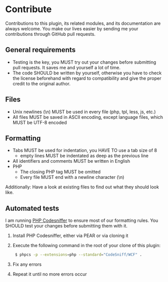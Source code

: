 # Contribute

Contributions to this plugin, its related modules, and its documentation are always welcome. You make our lives easier by sending me your contributions through GitHub pull requests.

## General requirements

- Testing is the key, you MUST try out your changes before submitting pull requests. It saves me and yourself a lot of time.
- The code SHOULD be written by yourself, otherwise you have to check the license beforehand with regard to compatibility and give the proper credit to the original author.

## Files

- Unix newlines (\n) MUST be used in every file (php, tpl, less, js, etc.)
- All files MUST be saved in ASCII encoding, except language files, which MUST be UTF-8 encoded

## Formatting

- Tabs MUST be used for indentation, you HAVE TO use a tab size of 8
    - empty lines MUST be indentated as deep as the previous line
- All identifiers and comments MUST be written in English
- PHP
    - The closing PHP tag MUST be omitted
    - Every file MUST end with a newline character (\n)

Additionally: Have a look at existing files to find out what they should look like.

## Automated tests

I am running [PHP Codesniffer](https://github.com/squizlabs/PHP_CodeSniffer) to ensure most of our formatting rules. You SHOULD test your changes before submitting them with it.

1. Install PHP Codesniffer, either via PEAR or via cloning it
2. Execute the following command in the root of your clone of this plugin:

   ```sh
    $ phpcs -p --extensions=php --standard="CodeSniff/WCF" .
   ```
3. Fix any errors
4. Repeat it until no more errors occur
